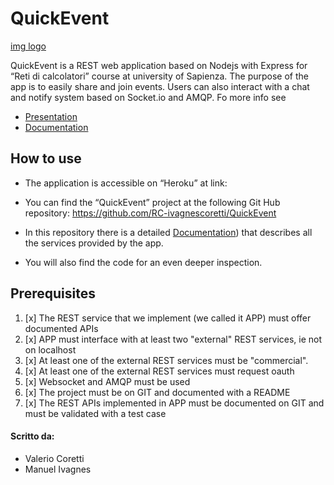 # QuickEvent
[img logo](http://i65.tinypic.com/mc7mg1.jpg)

QuickEvent is a REST web application based on Nodejs with Express for “Reti di calcolatori” course at university of Sapienza. 
The purpose of the app is to easily share and join events.
Users can also interact with a chat and notify system based on Socket.io and AMQP. Fo more info see 

- [Presentation]()
- [Documentation](https://github.com/RC-ivagnescoretti/QuickEvent/blob/master/Documentation.md)

## How to use 

- The application is accessible on “Heroku” at link:

- You can find the “QuickEvent” project at the following Git Hub repository:
https://github.com/RC-ivagnescoretti/QuickEvent

- In this repository there is a detailed [Documentation](https://github.com/RC-ivagnescoretti/QuickEvent/blob/master/Documentation.md)) that describes all the services provided by the app.

- You will also find the code for an even deeper inspection.

## Prerequisites

1. [x] The REST service that we implement (we called it APP) must offer documented APIs
2. [x] APP must interface with at least two "external" REST services, ie not on localhost
3. [x] At least one of the external REST services must be "commercial".
4. [x] At least one of the external REST services must request oauth
5. [x] Websocket and AMQP must be used
6. [x] The project must be on GIT and documented with a README
7. [x] The REST APIs implemented in APP must be documented on GIT and must be validated with a test case


#### Scritto da: 
- Valerio Coretti
- Manuel Ivagnes



